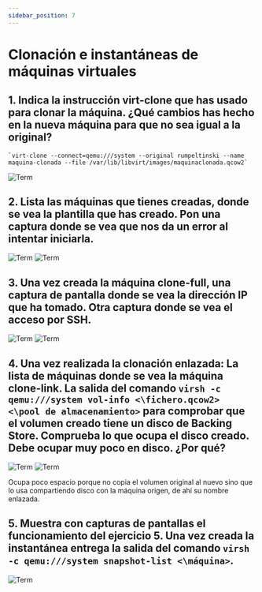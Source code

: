 ```yaml
---
sidebar_position: 7
---
```


# Clonación e instantáneas de máquinas virtuales

## 1. Indica la instrucción virt-clone que has usado para clonar la máquina. ¿Qué cambios has hecho en la nueva máquina para que no sea igual a la original?

    `virt-clone --connect=qemu:///system --original rumpeltinski --name maquina-clonada --file /var/lib/libvirt/images/maquinaclonada.qcow2`

![Term](/img/HLC/taller5HLC.png)

## 2. Lista las máquinas que tienes creadas, donde se vea la plantilla que has creado. Pon una captura donde se vea que nos da un error al intentar iniciarla.

![Term](/img/HLC/taller5HLC-2.png)
![Term](/img/HLC/taller5HLC-3.png)

## 3. Una vez creada la máquina clone-full, una captura de pantalla donde se vea la dirección IP que ha tomado.  Otra captura donde se vea el acceso por SSH.

![Term](/img/HLC/taller5HLC-4.png)
![Term](/img/HLC/taller5HLC-5.png)

## 4. Una vez realizada la clonación enlazada: La lista de máquinas donde se vea la máquina clone-link. La salida del comando `virsh -c qemu:///system vol-info <\fichero.qcow2> <\pool de almacenamiento>` para comprobar que el volumen creado tiene un disco de Backing Store. Comprueba lo que ocupa el disco creado. Debe ocupar muy poco en disco. ¿Por qué?

![Term](/img/HLC/taller5HLC-6.png)
![Term](/img/HLC/taller5HLC-7.png)

Ocupa poco espacio porque no copia el volumen original al nuevo sino que lo usa compartiendo disco con la máquina origen, de ahí su nombre enlazada.

## 5. Muestra con capturas de pantallas el funcionamiento del ejercicio 5. Una vez creada la instantánea entrega la salida del comando `virsh -c qemu:///system snapshot-list <\máquina>`.

![Term](/img/HLC/taller5HLC-8.png)
